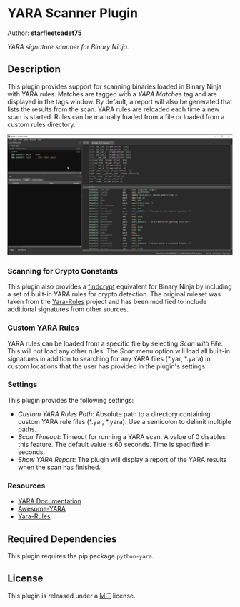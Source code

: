 # YARA Scanner Plugin

Author: **starfleetcadet75**

_YARA signature scanner for Binary Ninja._

## Description

This plugin provides support for scanning binaries loaded in Binary Ninja with YARA rules.
Matches are tagged with a _YARA Matches_ tag and are displayed in the tags window.
By default, a report will also be generated that lists the results from the scan.
YARA rules are reloaded each time a new scan is started.
Rules can be manually loaded from a file or loaded from a custom rules directory.

![Demo](https://raw.githubusercontent.com/starfleetcadet75/binaryninja-yara/master/demo.gif)

### Scanning for Crypto Constants

This plugin also provides a [findcrypt](https://github.com/you0708/ida/tree/master/idapython_tools/findcrypt) equivalent for Binary Ninja by including a set of built-in YARA rules for crypto detection.
The original ruleset was taken from the [Yara-Rules](https://github.com/Yara-Rules/rules/blob/master/crypto/crypto_signatures.yar) project and has been modified to include additional signatures from other sources.

### Custom YARA Rules

YARA rules can be loaded from a specific file by selecting _Scan with File_.
This will not load any other rules.
The _Scan_ menu option will load all built-in signatures in addition to searching for any YARA files (*.yar, *.yara) in custom locations that the user has provided in the plugin's settings.

### Settings

This plugin provides the following settings:

- *Custom YARA Rules Path*: Absolute path to a directory containing custom YARA rule files (*.yar, *.yara). Use a semicolon to delimit multiple paths.
- *Scan Timeout*: Timeout for running a YARA scan. A value of 0 disables this feature. The default value is 60 seconds. Time is specified in seconds.
- *Show YARA Report*: The plugin will display a report of the YARA results when the scan has finished.

### Resources

- [YARA Documentation](https://yara.readthedocs.io/en/stable/yarapython.html)
- [Awesome-YARA](https://github.com/InQuest/awesome-yara)
- [Yara-Rules](https://github.com/Yara-Rules/rules)

## Required Dependencies

This plugin requires the pip package `python-yara`.

## License

This plugin is released under a [MIT](LICENSE) license.
